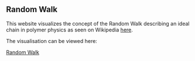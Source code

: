 ## Random Walk

This website visualizes the concept of the Random Walk describing an ideal chain in polymer physics as seen on Wikipedia [here](https://en.wikipedia.org/wiki/Ideal_chain).

The visualisation can be viewed here:

[Random Walk]()